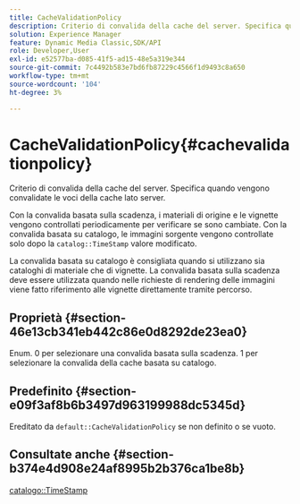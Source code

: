 ```yaml
---
title: CacheValidationPolicy
description: Criterio di convalida della cache del server. Specifica quando vengono convalidate le voci della cache lato server.
solution: Experience Manager
feature: Dynamic Media Classic,SDK/API
role: Developer,User
exl-id: e52577ba-d085-41f5-ad15-48e5a319e344
source-git-commit: 7c4492b583e7bd6fb87229c4566f1d9493c8a650
workflow-type: tm+mt
source-wordcount: '104'
ht-degree: 3%

---
```


# CacheValidationPolicy{#cachevalidationpolicy}

Criterio di convalida della cache del server. Specifica quando vengono convalidate le voci della cache lato server.

Con la convalida basata sulla scadenza, i materiali di origine e le vignette vengono controllati periodicamente per verificare se sono cambiate. Con la convalida basata su catalogo, le immagini sorgente vengono controllate solo dopo la `catalog::TimeStamp` valore modificato.

La convalida basata su catalogo è consigliata quando si utilizzano sia cataloghi di materiale che di vignette. La convalida basata sulla scadenza deve essere utilizzata quando nelle richieste di rendering delle immagini viene fatto riferimento alle vignette direttamente tramite percorso.

## Proprietà {#section-46e13cb341eb442c86e0d8292de23ea0}

Enum. 0 per selezionare una convalida basata sulla scadenza. 1 per selezionare la convalida della cache basata su catalogo.

## Predefinito {#section-e09f3af8b6b3497d963199988dc5345d}

Ereditato da `default::CacheValidationPolicy` se non definito o se vuoto.

## Consultate anche {#section-b374e4d908e24af8995b2b376ca1be8b}

[catalogo::TimeStamp](../../../../../ir-api/material-cat/image-rendering-api-ref/c-ir-material-catalog/c-ir-material-data-reference/r-ir-timestamp-dataref.md#reference-6daf7973dc4f4b4e9e8165756db7c319)
